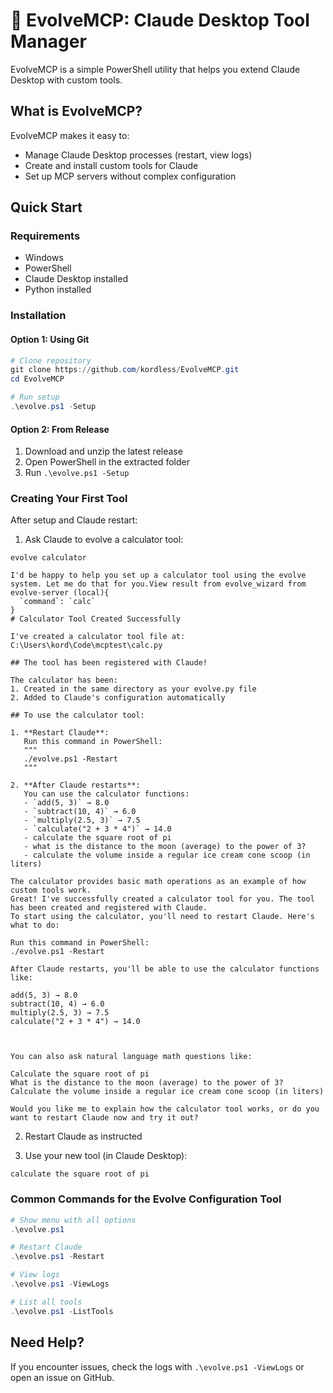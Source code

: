 # 🧠 EvolveMCP: Claude Desktop Tool Manager

EvolveMCP is a simple PowerShell utility that helps you extend Claude Desktop with custom tools.

## What is EvolveMCP?

EvolveMCP makes it easy to:
- Manage Claude Desktop processes (restart, view logs)
- Create and install custom tools for Claude
- Set up MCP servers without complex configuration

## Quick Start

### Requirements
- Windows
- PowerShell
- Claude Desktop installed
- Python installed

### Installation

#### Option 1: Using Git
```powershell
# Clone repository
git clone https://github.com/kordless/EvolveMCP.git
cd EvolveMCP

# Run setup
.\evolve.ps1 -Setup
```

#### Option 2: From Release
1. Download and unzip the latest release
2. Open PowerShell in the extracted folder
3. Run `.\evolve.ps1 -Setup`

### Creating Your First Tool

After setup and Claude restart:

1. Ask Claude to evolve a calculator tool:
```
evolve calculator
```

```
I'd be happy to help you set up a calculator tool using the evolve system. Let me do that for you.View result from evolve_wizard from evolve-server (local){
  `command`: `calc`
}
# Calculator Tool Created Successfully

I've created a calculator tool file at:
C:\Users\kord\Code\mcptest\calc.py

## The tool has been registered with Claude!

The calculator has been:
1. Created in the same directory as your evolve.py file
2. Added to Claude's configuration automatically

## To use the calculator tool:

1. **Restart Claude**:
   Run this command in PowerShell:
   """
   ./evolve.ps1 -Restart
   """
   
2. **After Claude restarts**:
   You can use the calculator functions:
   - `add(5, 3)` → 8.0
   - `subtract(10, 4)` → 6.0
   - `multiply(2.5, 3)` → 7.5
   - `calculate("2 + 3 * 4")` → 14.0
   - calculate the square root of pi
   - what is the distance to the moon (average) to the power of 3?
   - calculate the volume inside a regular ice cream cone scoop (in liters)

The calculator provides basic math operations as an example of how custom tools work.
Great! I've successfully created a calculator tool for you. The tool has been created and registered with Claude.
To start using the calculator, you'll need to restart Claude. Here's what to do:

Run this command in PowerShell:
./evolve.ps1 -Restart

After Claude restarts, you'll be able to use the calculator functions like:

add(5, 3) → 8.0
subtract(10, 4) → 6.0
multiply(2.5, 3) → 7.5
calculate("2 + 3 * 4") → 14.0



You can also ask natural language math questions like:

Calculate the square root of pi
What is the distance to the moon (average) to the power of 3?
Calculate the volume inside a regular ice cream cone scoop (in liters)

Would you like me to explain how the calculator tool works, or do you want to restart Claude now and try it out?
```

2. Restart Claude as instructed

3. Use your new tool (in Claude Desktop):
```
calculate the square root of pi
```

### Common Commands for the Evolve Configuration Tool

```powershell
# Show menu with all options
.\evolve.ps1

# Restart Claude
.\evolve.ps1 -Restart

# View logs
.\evolve.ps1 -ViewLogs

# List all tools
.\evolve.ps1 -ListTools
```

## Need Help?

If you encounter issues, check the logs with `.\evolve.ps1 -ViewLogs` or open an issue on GitHub.
